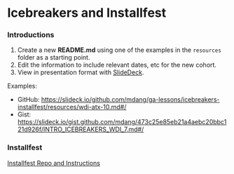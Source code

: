 # Icebreakers and Installfest

### Introductions

1. Create a new **README.md** using one of the examples in the `resources` folder as a starting point. 
2. Edit the information to include relevant dates, etc for the new cohort.
3. View in presentation format with [SlideDeck](https://slideck.io).

Examples: 

- GitHub: https://slideck.io/github.com/mdang/ga-lessons/icebreakers-installfest/resources/wdi-atx-10.md#/
- Gist: https://slideck.io/gist.github.com/mdang/473c25e85eb21a4aebc20bbc121d926f/INTRO_ICEBREAKERS_WDI_7.md#/

### Installfest

[Installfest Repo and Instructions](https://github.com/GA-WDI/installfest)
